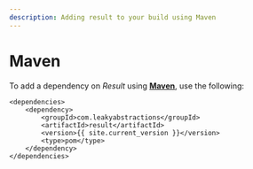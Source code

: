 ```yaml
---
description: Adding result to your build using Maven
---
```


# Maven

To add a dependency on _Result_ using [**Maven**](https://maven.apache.org/), use the following:

```markup
<dependencies>
    <dependency>
        <groupId>com.leakyabstractions</groupId>
        <artifactId>result</artifactId>
        <version>{{ site.current_version }}</version>
        <type>pom</type>
    </dependency>
</dependencies>
```

